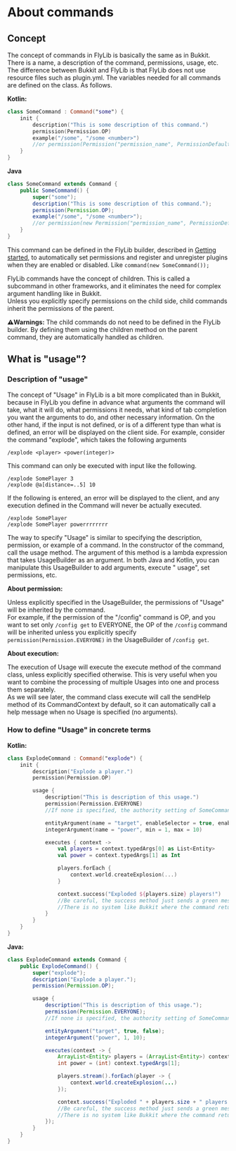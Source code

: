 # About commands

## Concept

The concept of commands in FlyLib is basically the same as in Bukkit. There is a name, a description of the command,
permissions, usage, etc. The difference between Bukkit and FlyLib is that FlyLib does not use resource files such as
plugin.yml. The variables needed for all commands are defined on the class. As follows.

**Kotlin:**

```kotlin
class SomeCommand : Command("some") {
    init {
        description("This is some description of this command.")
        permission(Permission.OP)
        example("/some", "/some <number>")
        //or permission(Permission("permission_name", PermissionDefault.TRUE))
    }
}
```

**Java**

```java
class SomeCommand extends Command {
    public SomeCommand() {
        super("some");
        description("This is some description of this command.");
        permission(Permission.OP);
        example("/some", "/some <number>");
        //or permission(new Permission("permission_name", PermissionDefault.TRUE));
    }
}
```

This command can be defined in the FlyLib builder, described
in [Getting started](https://github.com/TeamKun/flylib-reloaded/blob/master/wiki/en/getting-started.md), to
automatically set permissions and register and unregister plugins when they are enabled or disabled.
Like `command(new SomeCommand());`

FlyLib commands have the concept of children. This is called a subcommand in other frameworks, and it eliminates the
need for complex argument handling like in Bukkit.  
Unless you explicitly specify permissions on the child side, child commands inherit the permissions of the parent.

**⚠️Warnings:** The child commands do not need to be defined in the FlyLib builder. By defining them using the children
method on the parent command, they are automatically handled as children.

## What is "usage"?

### Description of "usage"

The concept of "Usage" in FlyLib is a bit more complicated than in Bukkit, because in FlyLib you define in advance what
arguments the command will take, what it will do, what permissions it needs, what kind of tab completion you want the
arguments to do, and other necessary information. On the other hand, if the input is not defined, or is of a different
type than what is defined, an error will be displayed on the client side. For example, consider the command "explode",
which takes the following arguments

```
/explode <player> <power(integer)>
```

This command can only be executed with input like the following.

```
/explode SomePlayer 3
/explode @a[distance=..5] 10
```

If the following is entered, an error will be displayed to the client, and any execution defined in the Command will
never be actually executed.

```
/explode SomePlayer
/explode SomePlayer powerrrrrrrr
```

The way to specify "Usage" is similar to specifying the description, permission, or example of a command. In the
constructor of the command, call the usage method. The argument of this method is a lambda expression that takes
UsageBuilder as an argument. In both Java and Kotlin, you can manipulate this UsageBuilder to add arguments, execute "
usage", set permissions, etc.

**About permission:**

Unless explicitly specified in the UsageBuilder, the permissions of "Usage" will be inherited by the command.   
For example, if the permission of the "/config" command is OP, and you want to set only `/config get` to EVERYONE, the
OP of the `/config` command will be inherited unless you explicitly specify `permission(Permission.EVERYONE)` in the
UsageBuilder of `/config get`.

**About execution:**

The execution of Usage will execute the execute method of the command class, unless explicitly specified otherwise. This
is very useful when you want to combine the processing of multiple Usages into one and process them separately.  
As we will see later, the command class execute will call the sendHelp method of its CommandContext by default, so it
can automatically call a help message when no Usage is specified (no arguments).

### How to define "Usage" in concrete terms

**Kotlin:**

```kotlin
class ExplodeCommand : Command("explode") {
    init {
        description("Explode a player.")
        permission(Permission.OP)

        usage {
            description("This is description of this usage.")
            permission(Permission.EVERYONE)
            //If none is specified, the authority setting of SomeCommand, OP, will be inherited.

            entityArgument(name = "target", enableSelector = true, enableEntities = false)
            integerArgument(name = "power", min = 1, max = 10)

            executes { context ->
                val players = context.typedArgs[0] as List<Entity>
                val power = context.typedArgs[1] as Int

                players.forEach {
                    context.world.createExplosion(...)
                }

                context.success("Exploded ${players.size} players!")
                //Be careful, the success method just sends a green message. 
                //There is no system like Bukkit where the command returns true or false.
            }
        }
    }
}
```

**Java:**

```java
class ExplodeCommand extends Command {
    public ExplodeCommand() {
        super("explode");
        description("Explode a player.");
        permission(Permission.OP);

        usage {
            description("This is description of this usage.");
            permission(Permission.EVERYONE);
            //If none is specified, the authority setting of SomeCommand, OP, will be inherited.

            entityArgument("target", true, false);
            integerArgument("power", 1, 10);

            executes(context -> {
                ArrayList<Entity> players = (ArrayList<Entity>) context.typedArgs[0];
                int power = (int) context.typedArgs[1];

                players.stream().forEach(player -> {
                    context.world.createExplosion(...)
                });

                context.success("Exploded " + players.size + " players!");
                //Be careful, the success method just sends a green message. 
                //There is no system like Bukkit where the command returns true or false.
            });
        }
    }
}
```
